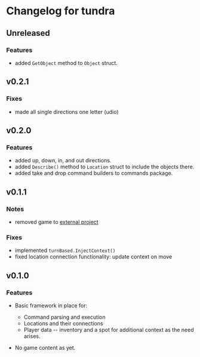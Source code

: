 # Changelog for tundra

## Unreleased

### Features

* added `GetObject` method to `Object` struct.

## v0.2.1

### Fixes

* made all single directions one letter \(udio\)

## v0.2.0

### Features

* added up, down, in, and out directions.
* added `Describe()` method to `Location` struct to include the objects there.
* added take and drop command builders to commands package.

## v0.1.1

### Notes

* removed game to [external project](github.com/xaiver2910/tundragame)

### Fixes

* implemented `turnBased.InjectContext()`
* fixed location connection functionality: update context on move

## v0.1.0

### Features

* Basic framework in place for:
  * Command parsing and execution
  * Locations and their connections
  * Player data -- inventory and a spot for additional context
    as the need arises.

* No game content as yet.

